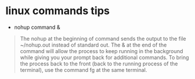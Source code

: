 # linux commands tips #

- nohup command &

> The nohup at the beginning of command sends the output to the file ~/nohup.out instead of standard out. The & at the end of the command will allow the process to keep running in the background while giving you your prompt back for additional commands. To bring the process back to the front (back to the running process of the terminal), use the command fg at the same terminal.






